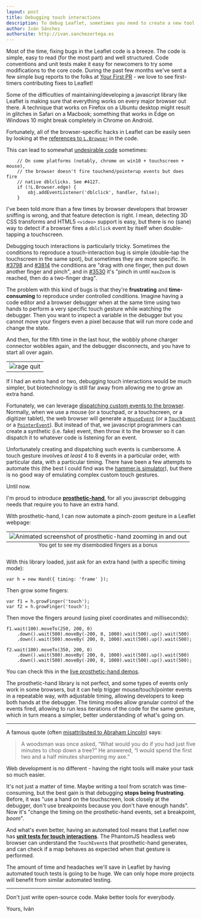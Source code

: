 ```yaml
---
layout: post
title: Debugging touch interactions
description: To debug Leaflet, sometimes you need to create a new tool.
author: Iván Sánchez
authorsite: http://ivan.sanchezortega.es
---
```



Most of the time, fixing bugs in the Leaflet code is a breeze. The code is simple, easy to read (for the most part) and well structured. Code conventions and unit tests make it easy for newcomers to try some modifications to the core code. During the past few months we've sent a few simple bug reports to the folks at [Your First PR](https://yourfirstpr.github.io/) - we love to see first-timers contributing fixes to Leaflet!


Some of the difficulties of maintaining/developing a javascript library like Leaflet is making sure that everything works on every major browser out there. A technique that works on Firefox on a Ubuntu desktop might result in glitches in Safari on a Macbook; something that works in Edge on Windows 10 might break completely in Chrome on Android.

Fortunately, all of the browser-specific hacks in Leaflet can be easily seen by looking at the [references to `L.Browser`](https://github.com/search?q=Browser+repo%3ALeaflet%2FLeaflet+language%3AJavaScript+extension%3Ajs+path%3A%2Fsrc&ref=searchresults&type=Code&utf8=%E2%9C%93) in the code.

This can lead to somewhat [undesirable code](https://github.com/Leaflet/Leaflet/blob/master/src/dom/DomEvent.DoubleTap.js#L65) sometimes:

<pre><code class="javascript">    // On some platforms (notably, chrome on win10 + touchscreen + mouse),
    // the browser doesn't fire touchend/pointerup events but does fire
    // native dblclicks. See #4127.
    if (!L.Browser.edge) {
    	obj.addEventListener('dblclick', handler, false);
    }
</code></pre>

I've been told more than a few times by browser developers that browser sniffing is wrong, and that feature detection is right. I mean, detecting 3D CSS transforms and HTML5 `<video>` support is easy, but there is no (sane) way to detect if a browser fires a `dblclick` event by itself when double-tapping a touchscreen.

Debugging touch interactions is particularly tricky. Sometimes the conditions to reproduce a touch-interaction bug is simple (double-tap the touchscreen in the same spot), but sometimes they are more specific. In [#3798](https://github.com/Leaflet/Leaflet/issues/3798) and [#3814](https://github.com/Leaflet/Leaflet/issues/3814) the conditions are "drag with one finger, then put down another finger and pinch", and in [#3530](https://github.com/Leaflet/Leaflet/issues/3530) it's "pinch in until `maxZoom` is reached, then do a two-finger drag".

The problem with this kind of bugs is that they're **frustrating** and **time-consuming** to reproduce under controlled conditions. Imagine having a code editor and a browser debugger when at the same time using two hands to perform a very specific touch gesture while watching the debugger. Then you want to inspect a variable in the debugger but you cannot move your fingers even a pixel because that will run more code and change the state.

And then, for the fifth time in the last hour, the wobbly phone charger connector wobbles again, and the debugger disconnects, and you have to start all over again.

<table class="image">
<!-- <caption align="bottom"><small></small></caption> -->
<tr><td style='text-align:center'><img src="https://i.chzbgr.com/full/4896152320/h3FAAE99E/" alt="rage quit"/></td></tr>
</table>

If I had an extra hand or two, debugging touch interactions would be much simpler, but biotechnology is still far away from allowing me to grow an extra hand.

Fortunately, we can leverage [dispatching custom events to the browser](https://developer.mozilla.org/docs/Web/API/EventTarget/dispatchEvent). Normally, when we use a mouse (or a touchpad, or a touchscreen, or a digitizer tablet), the web browser will generate a [`MouseEvent`](https://developer.mozilla.org/en-US/docs/Web/API/MouseEvent) (or a [`TouchEvent`](https://developer.mozilla.org/docs/Web/API/TouchEvent) or a [`PointerEvent`](https://developer.mozilla.org/docs/Web/API/PointerEvent)). But instead of that, we javascript programmers can create a synthetic (i.e. fake) event, then throw it to the browser so it can dispatch it to whatever code is listening for an event.

Unfortunately creating and dispatching such events is cumbersome. A touch gesture involves *at least* 4 to 8 events in a particular order, with particular data, with a particular timing. There have been a few attempts to automate this (the best I could find was the [hammer.js simulator](https://github.com/hammerjs/simulator)), but there is no good way of emulating complex custom touch gestures.

Until now.

I'm proud to introduce [**prosthetic-hand**](https://github.com/Leaflet/prosthetic-hand), for all you javascript debugging needs that require you to have an extra hand.

With prosthetic-hand, I can now automate a pinch-zoom gesture in a Leaflet webpage:


<table class="image">
<caption align="bottom"><small>You get to see my disembodied fingers as a bonus</small></caption>
<tr><td style='text-align:center'><img src="/docs/images/2016-03-20-prosthetic-hand-zooming.gif" alt="Animated screenshot of prosthetic-hand zooming in and out"/></td></tr>
</table>


With this library loaded, just ask for an extra hand (with a specific timing mode):
<pre><code class="javascript">var h = new Hand({ timing: 'frame' });
</code></pre>

Then grow some fingers:
<pre><code class="javascript">var f1 = h.growFinger('touch');
var f2 = h.growFinger('touch');
</code></pre>

Then move the fingers around (using pixel coordinates and milliseconds):
<pre><code class="javascript">f1.wait(100).moveTo(250, 200, 0)
	.down().wait(500).moveBy(-200, 0, 1000).wait(500).up().wait(500)
	.down().wait(500).moveBy( 200, 0, 1000).wait(500).up().wait(500);

f2.wait(100).moveTo(350, 200, 0)
	.down().wait(500).moveBy( 200, 0, 1000).wait(500).up().wait(500)
	.down().wait(500).moveBy(-200, 0, 1000).wait(500).up().wait(500);
</code></pre>

You can check this in the [live prosthetic-hand demos](https://leaflet.github.io/prosthetic-hand/demos/).

The prosthetic-hand library is not perfect, and some types of events only work in some browsers, but it can help trigger mouse/touch/pointer events in a repeatable way, with adjustable timing, allowing developers to keep both hands at the debugger. The timing modes allow granular control of the events fired, allowing to run less iterations of the code for the same gesture, which in turn means a simpler, better understanding of what's going on.

---

A famous quote (often [misattributed to Abraham Lincoln](http://quoteinvestigator.com/2014/03/29/sharp-axe/)) says:

<blockquote>A woodsman was once asked, “What would you do if you had just five minutes to chop down a tree?” He answered, “I would spend the first two and a half minutes sharpening my axe.”</blockquote>

Web development is no different - having the right tools will make your task so much easier.

It's not just a matter of time. Maybe writing a tool from scratch was time-consuming, but the best gain is that debugging **stops being frustrating**. Before, it was "use a hand on the touchscreen, look closely at the debugger, don't use breakpoints because you don't have enough hands". Now it's "change the timing on the prosthetic-hand events, set a breakpoint, *boom*".

And what's even better, having an automated tool means that Leaflet now has [**unit tests for touch interactions**](https://github.com/Leaflet/Leaflet/blob/master/spec/suites/map/handler/Map.TouchZoomSpec.js). The PhantomJS headless web browser can understand the `TouchEvent`s that prosthetic-hand generates, and can check if a map behaves as expected when that gesture is performed.

The amount of time and headaches we'll save in Leaflet by having automated touch tests is going to be huge. We can only hope more projects will benefit from similar automated testing.

---

Don't just write open-source code. Make better tools for everybody.

Yours,
Iván